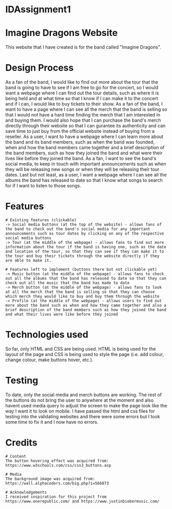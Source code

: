 # IDAssignment1

# Imagine Dragons Website
This website that I have created is for the band called "Imagine Dragons".

# Design Process
As a fan of the band, I would like to find out more about the tour that the band is going to have to see if I am free to go for the concert, so I would want a webpage where I can find out the tour details, such as where it is being held and at what time so that I know if I can make it to the concert and if I can, I would like to buy tickets to their show. As a fan of the band, I want to have a page where I can see all the merch that the band is selling so that I would not have a hard time finding the merch that I am interested in and buying them. I would also hope that I can purchase the band's merch directly through their website so that I can gurantee its authenticity and can save time to just buy from the official website instead of buying from a reseller. As a user, I want to have a webpage where I can learn more about the band and its band members, such as when the band was founded, when and how the band members came together and a brief description of the band members, such as how they joined the band and what were their lives like before they joined the band. As a fan, I want to see the band's social media, to keep in touch with important announcements such as when they will be releasing new songs or when they will be releasing their tour dates. Last but not least, as a user, I want a webpage where I can see all the albums the band has released to date so that I know what songs to search for if I want to listen to those songs.

# Features
    # Existing features (clickable)
    -> Social media buttons (at the top of the website) - allows fans of the band to check out the band's social media for any important announcements such as tour dates by clicking on any of the respective social media buttons
    -> Tour (at the middle of the webpage) - allows fans to find out more information about the tour if the band is having one, such as the date and location of the tour, so that they can see if they can make it to the tour and buy their tickets through the website directly if they are able to make it.

    # Features left to implement (buttons there but not clickable yet)
    -> Music button (at the middle of the webpage) - allows fans to check out all the albums that the band has released to date so that they can check out all the music that the band has made to date
    -> Merch button (at the middle of the webpage) - allows fans to look at all the merch that the band is selling so that they can choose which merch they would like to buy and buy them through the website
    -> Profile (at the middle of the webpage) - allows users to find out more about the band such as when and how they came together and also a brief description of the band members such as how they joined the band and what their lives were like before they joined

# Technologies used
So far, only HTML and CSS are being used. HTML is being used for the layout of the page and CSS is being used to style the page (i.e. add colour, change colour, make buttons hover, etc.).

# Testing
To date, only the social media and merch buttons are working. The rest of the buttons do not bring the user to anywhere at the moment and also havent used media query to adjust the screen to make the page look like the way I want it to look on mobile. I have passed the html and css files for testing into the validating websites and there were some errors but I took some time to fix it and I now have no errors.

# Credits
    # Content
    The button hovering effect was acquired from: https://www.w3schools.com/css/css3_buttons.asp

    # Media
    The background image was acquired from: https://wall.alphacoders.com/big.php?i=566873

    # Acknowledgements
    I received inspiration for this project from https://www.onerepublic.com/ and https://www.justinbiebermusic.com/




  




